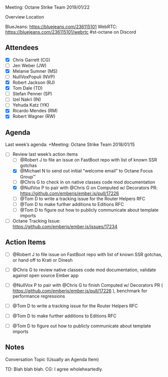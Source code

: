 Meeting: Octane Strike Team 2019/01/22

Overview
Location

BlueJeans: https://bluejeans.com/236115101
WebRTC: https://bluejeans.com/236115101/webrtc
#st-octane on Discord

## Attendees

- [x] Chris Garrett (CG)
- [ ] Jen Weber (JW)
- [x] Melanie Sumner (MS)
- [ ] NullVoxPopuli (NVP)
- [x] Robert Jackson (RJ)
- [x] Tom Dale (TD)
- [ ] Stefan Penner (SP)
- [ ] Izel Nakri (IN)
- [ ] Yehuda Katz (YK)
- [x] Ricardo Mendes (RM)
- [x] Robert Wagner (RW)

## Agenda

Last week’s agenda: +Meeting: Octane Strike Team 2018/01/15


- [ ] Review last week’s action items
    - [ ] @Robert J to file an issue on FastBoot repo with list of known SSR gotchas
    - [x] @Michael N to send out initial “welcome email” to Octane Focus Group™
    - [ ] @Chris G to check in on native classes code mod documentation
    - [x] @NullVox P to pair with @Chris G on Computed w/ Decorators PR: https://github.com/emberjs/ember.js/pull/17226
    - [ ] @Tom D to write a tracking issue for the Router Helpers RFC
    - [ ] @Tom D to make further additions to Editions RFC
    - [ ] @Tom D to figure out how to publicly communicate about template imports
- [ ] Octane Tracking Issue: https://github.com/emberjs/ember.js/issues/17234

## Action Items

- [ ] @Robert J to file issue on FastBoot repo with list of known SSR gotchas, or hand off to Krati or Dinesh
- [ ] @Chris G to review native classes code mod documentation, validate against open source Ember app
- [ ] @NullVox P to pair with @Chris G to finish Computed w/ Decorators PR ( https://github.com/emberjs/ember.js/pull/17226 ), benchmark for performance regressions
- [ ] @Tom D to write a tracking issue for the Router Helpers RFC
- [ ] @Tom D to make further additions to Editions RFC
- [ ] @Tom D to figure out how to publicly communicate about template imports


## Notes

Conversation Topic (Usually an Agenda Item)

TD: Blah blah blah.
CG: I agree wholeheartedly.
